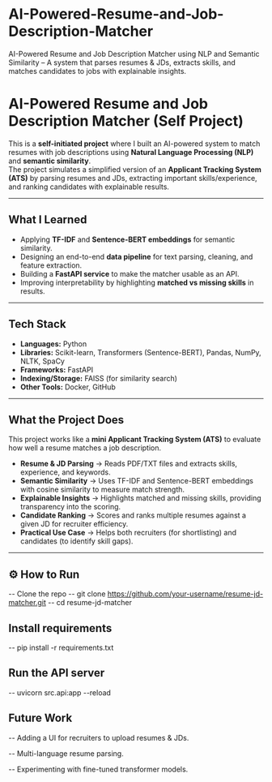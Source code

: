 # AI-Powered-Resume-and-Job-Description-Matcher
AI-Powered Resume and Job Description Matcher using NLP and Semantic Similarity – A system that parses resumes &amp; JDs, extracts skills, and matches candidates to jobs with explainable insights.

# AI-Powered Resume and Job Description Matcher (Self Project)

This is a **self-initiated project** where I built an AI-powered system to match resumes with job descriptions using **Natural Language Processing (NLP)** and **semantic similarity**.  
The project simulates a simplified version of an **Applicant Tracking System (ATS)** by parsing resumes and JDs, extracting important skills/experience, and ranking candidates with explainable results.  

---

## What I Learned
- Applying **TF-IDF** and **Sentence-BERT embeddings** for semantic similarity.  
- Designing an end-to-end **data pipeline** for text parsing, cleaning, and feature extraction.  
- Building a **FastAPI service** to make the matcher usable as an API.  
- Improving interpretability by highlighting **matched vs missing skills** in results.  

---

## Tech Stack
- **Languages:** Python  
- **Libraries:** Scikit-learn, Transformers (Sentence-BERT), Pandas, NumPy, NLTK, SpaCy  
- **Frameworks:** FastAPI  
- **Indexing/Storage:** FAISS (for similarity search)  
- **Other Tools:** Docker, GitHub  
---

## What the Project Does

This project works like a **mini Applicant Tracking System (ATS)** to evaluate how well a resume matches a job description.

- **Resume & JD Parsing** → Reads PDF/TXT files and extracts skills, experience, and keywords.  
- **Semantic Similarity** → Uses TF-IDF and Sentence-BERT embeddings with cosine similarity to measure match strength.  
- **Explainable Insights** → Highlights matched and missing skills, providing transparency into the scoring.  
- **Candidate Ranking** → Scores and ranks multiple resumes against a given JD for recruiter efficiency.  
- **Practical Use Case** → Helps both recruiters (for shortlisting) and candidates (to identify skill gaps).  

---
## ⚙️ How to Run
  -- Clone the repo
  -- git clone https://github.com/your-username/resume-jd-matcher.git
  -- cd resume-jd-matcher
   
## Install requirements
  -- pip install -r requirements.txt

## Run the API server
  -- uvicorn src.api:app --reload
## Future Work

 -- Adding a UI for recruiters to upload resumes & JDs.

 -- Multi-language resume parsing.

 -- Experimenting with fine-tuned transformer models.





